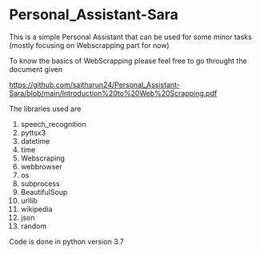 # Personal_Assistant-Sara
This is a simple Personal Assistant that can be used for some minor tasks (mostly focusing on Webscrapping part for now)

To know the basics of WebScrapping please feel free to go throught the document given

https://github.com/saitharun24/Personal_Assistant-Sara/blob/main/Introduction%20to%20Web%20Scrapping.pdf



The libraries used are 
1. speech_recognition
2. pyttsx3
3. datetime
4. time
5. Webscraping
6. webbrowser
7. os
8. subprocess
9. BeautifulSoup
10. urllib
11. wikipedia
12. json
13. random


Code is done in python version 3.7
